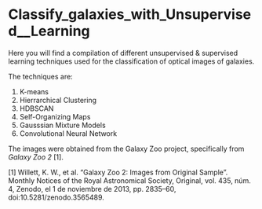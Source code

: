 # Classify_galaxies_with_Unsupervised__Learning

Here you will find a compilation of different unsupervised & supervised learning techniques used for the classification of optical images of galaxies.

The techniques are:
  1. K-means
  2. Hierrarchical Clustering
  3. HDBSCAN
  4. Self-Organizing Maps
  5. Gausssian Mixture Models
  6. Convolutional Neural Network

The images were obtained from the Galaxy Zoo project, specifically from *Galaxy Zoo 2* [1].


[1] Willett, K. W., et al. “Galaxy Zoo 2: Images from Original Sample”. Monthly Notices of the Royal Astronomical Society, Original, vol. 435, núm. 4, Zenodo, el 1 de noviembre de 2013, pp. 2835–60, doi:10.5281/zenodo.3565489.
